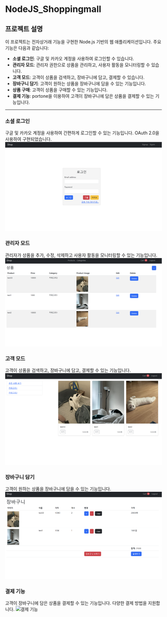 # NodeJS_Shoppingmall

## 프로젝트 설명
이 프로젝트는 전자상거래 기능을 구현한 Node.js 기반의 웹 애플리케이션입니다. 주요 기능은 다음과 같습니다:

- **소셜 로그인**: 구글 및 카카오 계정을 사용하여 로그인할 수 있습니다.
- **관리자 모드**: 관리자 권한으로 상품을 관리하고, 사용자 활동을 모니터링할 수 있습니다.
- **고객 모드**: 고객이 상품을 검색하고, 장바구니에 담고, 결제할 수 있습니다.
- **장바구니 담기**: 고객이 원하는 상품을 장바구니에 담을 수 있는 기능입니다.
- **상품 구매**: 고객이 상품을 구매할 수 있는 기능입니다.
- **결제 기능**: portone을 이용하여 고객이 장바구니에 담은 상품을 결제할 수 있는 기능입니다.

  
---


### 소셜 로그인
구글 및 카카오 계정을 사용하여 간편하게 로그인할 수 있는 기능입니다. OAuth 2.0을 사용하여 구현되었습니다.
![소셜 로그인](./Screenshot/login.png)

### 관리자 모드
관리자가 상품을 추가, 수정, 삭제하고 사용자 활동을 모니터링할 수 있는 기능입니다.
![관리자 모드](./Screenshot/admin.png)

### 고객 모드
고객이 상품을 검색하고, 장바구니에 담고, 결제할 수 있는 기능입니다.
![고객 모드](./Screenshot/product.png)

### 장바구니 담기
고객이 원하는 상품을 장바구니에 담을 수 있는 기능입니다.
![장바구니 담기](./Screenshot/cart.png)

### 결제 기능
고객이 장바구니에 담은 상품을 결제할 수 있는 기능입니다. 다양한 결제 방법을 지원합니다.
![결제 기능](./screenshots/pay.png)
